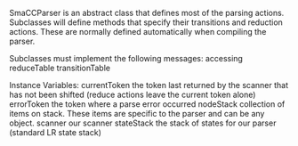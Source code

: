 SmaCCParser is an abstract class that defines most of the parsing actions. Subclasses will define methods that specify their transitions and reduction actions. These are normally defined automatically when compiling the parser.

Subclasses must implement the following messages:
	accessing
		reduceTable
		transitionTable

Instance Variables:
	currentToken	<SmaCCToken>	the token last returned by the scanner that has not been shifted (reduce actions leave the current token alone)
	errorToken	<SmaCCToken>	the token where a parse error occurred
	nodeStack	<OrderedCollection of: Object>	collection of items on stack. These items are specific to the parser and can be any object. 
	scanner	<SmaCCScanner>	our scanner
	stateStack	<OrderedCollection of: Integer>	the stack of states for our parser (standard LR state stack)

